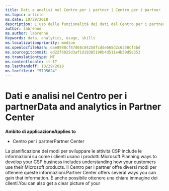 ```yaml
---
title: Dati e analisi nel Centro per i partner | Centro per i partner
ms.topic: article
ms.date: 10/29/2018
description: L'uso delle funzionalità dei dati del Centro per i partner ti consente di comprendere meglio le esigenze dei clienti
author: labrenne
ms.author: labrenne
Keywords: data, analytics, usage, skills
ms.localizationpriority: medium
ms.openlocfilehash: dae8988cf47d68c84258fcdde665d2c6258cf3bd
ms.sourcegitcommit: ed22f6825d3af1d19385198b4d511e4b39d5e353
ms.translationtype: MT
ms.contentlocale: it-IT
ms.lasthandoff: 10/29/2018
ms.locfileid: "5795624"
---
```

# <a name="data-and-analytics-in-partner-center"></a><span data-ttu-id="aa8df-103">Dati e analisi nel Centro per i partner</span><span class="sxs-lookup"><span data-stu-id="aa8df-103">Data and analytics in Partner Center</span></span>

**<span data-ttu-id="aa8df-104">Ambito di applicazione</span><span class="sxs-lookup"><span data-stu-id="aa8df-104">Applies to</span></span>**

- <span data-ttu-id="aa8df-105">Centro per i partner</span><span class="sxs-lookup"><span data-stu-id="aa8df-105">Partner Center</span></span>

<span data-ttu-id="aa8df-106">La pianificazione dei modi per sviluppare le attività CSP include le informazioni su come i clienti usano i prodotti Microsoft.</span><span class="sxs-lookup"><span data-stu-id="aa8df-106">Planning ways to develop your CSP business includes understanding how your customers use their Microsoft products.</span></span> <span data-ttu-id="aa8df-107">Il Centro per i partner offre diversi modi per ottenere queste informazioni.</span><span class="sxs-lookup"><span data-stu-id="aa8df-107">Partner Center offers several ways you can gain that information.</span></span> <span data-ttu-id="aa8df-108">È anche possibile ottenere una chiara immagine dei clienti.</span><span class="sxs-lookup"><span data-stu-id="aa8df-108">You can also get a clear picture of your</span></span> 
